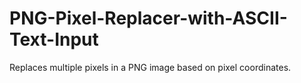 # PNG-Pixel-Replacer-with-ASCII-Text-Input
Replaces multiple pixels in a PNG image based on pixel coordinates.

